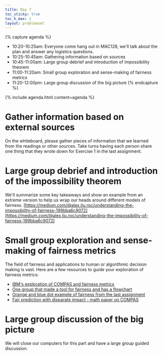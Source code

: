 ```yaml
---
title: Day 7
toc_sticky: true 
toc_h_max: 1
layout: problemset
---
```


{% capture agenda %}
* 10:20-10:25am: Everyone come hang out in MAC128, we'll talk about the plan and answer any logistics questions.
* 10:25-10:45am: Gathering information based on sources
* 10:45-11:00am: Large group debrief and introduction of impossibility theorem 
* 11:00-11:20am: Small group exploration and sense-making of fairness metrics
* 11:20-12:00pm: Large group discussion of the big picture
{% endcapture %}

{% include agenda.html content=agenda %}

# Gather information based on external sources

On the whiteboard, please gather pieces of information that we learned from the readings or other sources. Take turns having each person share one thing that they wrote down for Exercise 1 in the last assignment.

# Large group debrief and introduction of the impossibility theorem 

We'll summarize some key takeaways and show an example from an extreme version to help us wrap our heads around different models of fairness.
[https://medium.com/@alex.liu.roc/understanding-the-impossibility-of-fairness-199bba6c9072](https://medium.com/@alex.liu.roc/understanding-the-impossibility-of-fairness-199bba6c9072)

# Small group exploration and sense-making of fairness metrics 

The field of fairness and applications to human or algorithmic decision making is vast. Here are a few resources to guide your exploration of fairness metrics:
* [IBM's exploration of COMPAS and fairness metrics](https://aif360.res.ibm.com/data)
* [One group that made a tool for fairness and has a flowchart](https://www.datasciencepublicpolicy.org/our-work/tools-guides/aequitas/)
* [Orange and blue dot example of fairness from the last assignment](https://research.google.com/bigpicture/attacking-discrimination-in-ml/)
* [Fair prediction with disparate impact - math paper on COMPAS](https://www.andrew.cmu.edu/user/achoulde/files/disparate_impact.pdf)

# Large group discussion of the big picture

We will close our computers for this part and have a large group guided discussion. 
